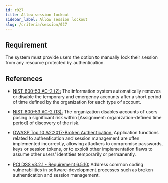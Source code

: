 ```yaml
---
id: r027
title: Allow session lockout
sidebar_label: Allow session lockout
slug: /criteria/session/027
---
```


## Requirement

The system must provide users the option to
manually lock their session
from any resource protected by authentication.

## References

- [NIST 800-53 AC-2 (2):](https://nvd.nist.gov/800-53/Rev4/control/AC-2)
The information system
automatically removes or disable the temporary
and emergency accounts
after a short period of time
defined by the organization
for each type of account.

- [NIST 800-53 AC-2 (13):](https://nvd.nist.gov/800-53/Rev4/control/AC-2)
The organization disables accounts
of users posing a significant risk
within [Assignment: organization-defined time period]
of discovery of the risk.

- [OWASP Top 10 A2:2017-Broken Authentication:](https://owasp.org/www-project-top-ten/OWASP_Top_Ten_2017/Top_10-2017_A2-Broken_Authentication)
Application functions related to
authentication and session management
are often implemented incorrectly,
allowing attackers to compromise passwords,
keys or session tokens,
or to exploit other implementation flaws
to assume other users' identities
temporarily or permanently.

- [PCI DSS v3.2.1 - Requirement 6.5.10:](https://www.pcisecuritystandards.org/documents/PCI_DSS_v3-2-1.pdf)
Address common coding vulnerabilities
in software-development processes
such as broken authentication
and session management.
